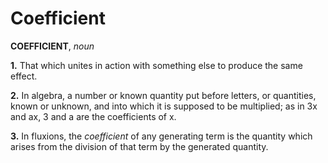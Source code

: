 # Coefficient

**COEFFICIENT**, _noun_

**1.** That which unites in action with something else to produce the same effect.

**2.** In algebra, a number or known quantity put before letters, or quantities, known or unknown, and into which it is supposed to be multiplied; as in 3x and ax, 3 and a are the coefficients of x.

**3.** In fluxions, the _coefficient_ of any generating term is the quantity which arises from the division of that term by the generated quantity.